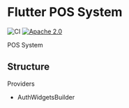 # Flutter POS System

![CI](https://github.com/evan361425/flutter-pos-system/workflows/CI/badge.svg?branch=master)
[![Apache 2.0](https://img.shields.io/github/license/nebula-plugins/gradle-netflixoss-project-plugin.svg)](http://www.apache.org/licenses/LICENSE-2.0)

POS System

## Structure

Providers
  - AuthWidgetsBuilder
